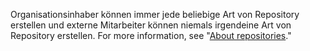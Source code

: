Organisationsinhaber können immer jede beliebige Art von Repository erstellen und externe Mitarbeiter können niemals irgendeine Art von Repository erstellen. For more information, see "[About repositories](/repositories/creating-and-managing-repositories/about-repositories#about-repository-visibility)."

